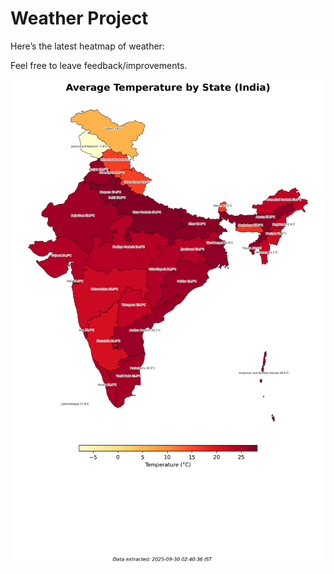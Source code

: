 # Weather Project

Here’s the latest heatmap of weather:

Feel free to leave feedback/improvements.

![India Heatmap](docs/assets/india_heatmap.png?v=DAF5CE)
